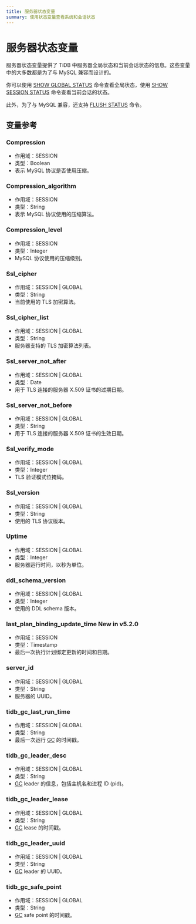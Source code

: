 ```yaml
---
title: 服务器状态变量
summary: 使用状态变量查看系统和会话状态
---
```


# 服务器状态变量

服务器状态变量提供了 TiDB 中服务器全局状态和当前会话状态的信息。这些变量中的大多数都是为了与 MySQL 兼容而设计的。

你可以使用 [SHOW GLOBAL STATUS](/sql-statements/sql-statement-show-status.md) 命令查看全局状态，使用 [SHOW SESSION STATUS](/sql-statements/sql-statement-show-status.md) 命令查看当前会话的状态。

此外，为了与 MySQL 兼容，还支持 [FLUSH STATUS](/sql-statements/sql-statement-flush-status.md) 命令。

## 变量参考

### Compression

- 作用域：SESSION
- 类型：Boolean
- 表示 MySQL 协议是否使用压缩。

### Compression_algorithm

- 作用域：SESSION
- 类型：String
- 表示 MySQL 协议使用的压缩算法。

### Compression_level

- 作用域：SESSION
- 类型：Integer
- MySQL 协议使用的压缩级别。

### Ssl_cipher

- 作用域：SESSION | GLOBAL
- 类型：String
- 当前使用的 TLS 加密算法。

### Ssl_cipher_list

- 作用域：SESSION | GLOBAL
- 类型：String
- 服务器支持的 TLS 加密算法列表。

### Ssl_server_not_after

- 作用域：SESSION | GLOBAL
- 类型：Date
- 用于 TLS 连接的服务器 X.509 证书的过期日期。

### Ssl_server_not_before

- 作用域：SESSION | GLOBAL
- 类型：String
- 用于 TLS 连接的服务器 X.509 证书的生效日期。

### Ssl_verify_mode

- 作用域：SESSION | GLOBAL
- 类型：Integer
- TLS 验证模式位掩码。

### Ssl_version

- 作用域：SESSION | GLOBAL
- 类型：String
- 使用的 TLS 协议版本。

### Uptime

- 作用域：SESSION | GLOBAL
- 类型：Integer
- 服务器运行时间，以秒为单位。

### ddl_schema_version

- 作用域：SESSION | GLOBAL
- 类型：Integer
- 使用的 DDL schema 版本。

### last_plan_binding_update_time <span class="version-mark">New in v5.2.0</span>

- 作用域：SESSION
- 类型：Timestamp
- 最后一次执行计划绑定更新的时间和日期。

### server_id

- 作用域：SESSION | GLOBAL
- 类型：String
- 服务器的 UUID。

### tidb_gc_last_run_time

- 作用域：SESSION | GLOBAL
- 类型：String
- 最后一次运行 [GC](/garbage-collection-overview.md) 的时间戳。

### tidb_gc_leader_desc

- 作用域：SESSION | GLOBAL
- 类型：String
- [GC](/garbage-collection-overview.md) leader 的信息，包括主机名和进程 ID (pid)。

### tidb_gc_leader_lease

- 作用域：SESSION | GLOBAL
- 类型：String
- [GC](/garbage-collection-overview.md) lease 的时间戳。

### tidb_gc_leader_uuid

- 作用域：SESSION | GLOBAL
- 类型：String
- [GC](/garbage-collection-overview.md) leader 的 UUID。

### tidb_gc_safe_point

- 作用域：SESSION | GLOBAL
- 类型：String
- [GC](/garbage-collection-overview.md) safe point 的时间戳。
